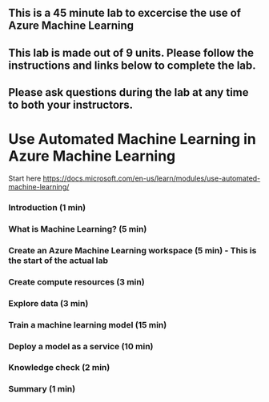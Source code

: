 ## This is a 45 minute lab to excercise the use of Azure Machine Learning 
## This lab is made out of 9 units.  Please follow the instructions and links below to complete the lab.
## Please ask questions during the lab at any time to both your instructors.

# Use Automated Machine Learning in Azure Machine Learning

Start here https://docs.microsoft.com/en-us/learn/modules/use-automated-machine-learning/ 

### Introduction (1 min)

### What is Machine Learning? (5 min)

### Create an Azure Machine Learning workspace (5 min) - This is the start of the actual lab

### Create compute resources (3 min)

### Explore data (3 min)

### Train a machine learning model (15 min)

### Deploy a model as a service (10 min)

### Knowledge check (2 min)

### Summary (1 min)
